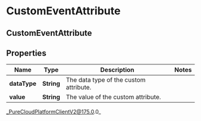 # CustomEventAttribute

## CustomEventAttribute

## Properties

|Name | Type | Description | Notes|
|------------ | ------------- | ------------- | -------------|
| **dataType** | **String** | The data type of the custom attribute. | |
| **value** | **String** | The value of the custom attribute. | |



_PureCloudPlatformClientV2@175.0.0_
